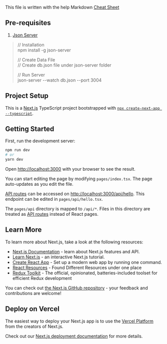 This file is written with the help Markdown [Cheat Sheet](https://www.markdownguide.org/cheat-sheet/)

## Pre-requisites
1. [Json Server](https://www.npmjs.com/package/json-server)

> // Installation <br>
>  npm install -g json-server
>
> // Create Data File <br>
> // Create db.json file under json-server folder 
>
> // Run Server <br>
>  json-server --watch db.json --port 3004


## Project Setup
This is a [Next.js](https://nextjs.org/) TypeScript project bootstrapped with [`npx create-next-app --typescript`](https://nextjs.org/docs/getting-started).


## Getting Started

First, run the development server:

```bash
npm run dev
# or
yarn dev
```

Open [http://localhost:3000](http://localhost:3000) with your browser to see the result.

You can start editing the page by modifying `pages/index.tsx`. The page auto-updates as you edit the file.

[API routes](https://nextjs.org/docs/api-routes/introduction) can be accessed on [http://localhost:3000/api/hello](http://localhost:3000/api/hello). This endpoint can be edited in `pages/api/hello.tsx`.

The `pages/api` directory is mapped to `/api/*`. Files in this directory are treated as [API routes](https://nextjs.org/docs/api-routes/introduction) instead of React pages.

## Learn More

To learn more about Next.js, take a look at the following resources:

- [Next.js Documentation](https://nextjs.org/docs) - learn about Next.js features and API.
- [Learn Next.js](https://nextjs.org/learn) - an interactive Next.js tutorial.
- [Create React App](https://create-react-app.dev/) - Set up a modern web app by running one command.
- [React Resources](https://reactresources.com/) - Found Different Resources under one place
- [Redux Toolkit](https://redux-toolkit.js.org/) - The official, opinionated, batteries-included toolset for efficient Redux development

You can check out [the Next.js GitHub repository](https://github.com/vercel/next.js/) - your feedback and contributions are welcome!

## Deploy on Vercel

The easiest way to deploy your Next.js app is to use the [Vercel Platform](https://vercel.com/new?utm_medium=default-template&filter=next.js&utm_source=create-next-app&utm_campaign=create-next-app-readme) from the creators of Next.js.

Check out our [Next.js deployment documentation](https://nextjs.org/docs/deployment) for more details.
